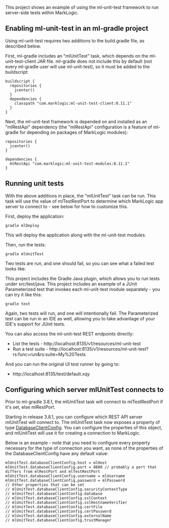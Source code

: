 This project shows an example of using the ml-unit-test framework to run server-side tests within MarkLogic.

## Enabling ml-unit-test in an ml-gradle project 

Using ml-unit-test requires two additions to the build.gradle file, as described below.

First, ml-gradle includes an "mlUnitTest" task, which depends on the ml-unit-test-client JAR file. ml-gradle does not
include this by default (not every ml-gradle user will use ml-unit-test), so it must be added to the buildscript:

    buildscript {
      repositories {
        jcenter()
      }
      dependencies {
        classpath "com.marklogic:ml-unit-test-client:0.11.1"
      }
    }

Next, the ml-unit-test framework is depended on and installed as an "mlRestApi" dependency (the "mlRestApi" configuration
is a feature of ml-gradle for depending on packages of MarkLogic modules):

    repositories {
      jcenter()
    }
      
    dependencies {
      mlRestApi "com.marklogic:ml-unit-test-modules:0.11.1"
    }

## Running unit tests

With the above additions in place, the "mlUnitTest" task can be run. This task will use the value of mlTestRestPort to 
determine which MarkLogic app server to connect to - see below for how to customize this. 

First, deploy the application:

    gradle mlDeploy
    
This will deploy the application along with the ml-unit-test modules.

Then, run the tests:

    gradle mlUnitTest

Two tests are run, and one should fail, so you can see what a failed test looks like. 

This project includes the Gradle Java plugin, which allows you to run tests under src/test/java. This project includes
an example of a JUnit Parameterized test that invokes each ml-unit-test module separately - you can try it like this:

    gradle test

Again, two tests will run, and one will intentionally fail. The Parameterized test can be run in an IDE as well, allowing
you to take advantage of your IDE's support for JUnit tests.

You can also access the ml-unit-test REST endpoints directly:

- List the tests - http://localhost:8135/v1/resources/ml-unit-test
- Run a test suite - http://localhost:8135/v1/resources/ml-unit-test?rs:func=run&rs:suite=My%20Tests

And you can run the original UI test runner by going to:

- http://localhost:8135/test/default.xqy

## Configuring which server mlUnitTest connects to 

Prior to ml-gradle 3.8.1, the mlUnitTest task will connect to mlTestRestPort if it's set, else mlRestPort. 

Starting in release 3.8.1, you can configure which REST API server mlUnitTest will connect to. The mlUnitTest task now
exposes a property of type [DatabaseClientConfig](https://github.com/marklogic-community/ml-javaclient-util/blob/master/src/main/java/com/marklogic/client/ext/DatabaseClientConfig.java). 
You can configure the properties of this object, and mlUnitTest will use it for creating a connection to MarkLogic. 

Below is an example - note that you need to configure every property necessary for the type of connection you want, as 
none of the properties of the DatabaseClientConfig have any default value:

    mlUnitTest.databaseClientConfig.host = mlHost
    mlUnitTest.databaseClientConfig.port = 8880 // probably a port that differs from mlRestPort and mlTestRestPort
    mlUnitTest.databaseClientConfig.username = mlUsername
    mlUnitTest.databaseClientConfig.password = mlPassword
    // Other properties that can be set
    // mlUnitTest.databaseClientConfig.securityContextType
    // mlUnitTest.databaseClientConfig.database
    // mlUnitTest.databaseClientConfig.sslContext
    // mlUnitTest.databaseClientConfig.sslHostnameVerifier
    // mlUnitTest.databaseClientConfig.certFile
    // mlUnitTest.databaseClientConfig.certPassword 
    // mlUnitTest.databaseClientConfig.externalName
    // mlUnitTest.databaseClientConfig.trustManager
